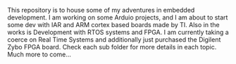 This repository is to house some of my adventures in embedded development.  I am working on some Arduio projects, and I am about to start some dev with IAR and ARM cortex based boards made by TI.  Also in the works is Development with RTOS systems and FPGA.  I am currently taking a coerce on Real Time Systems and additionally just purchased the Digilent Zybo FPGA board.  Check each sub folder for more details in each topic.  Much more to come... 
